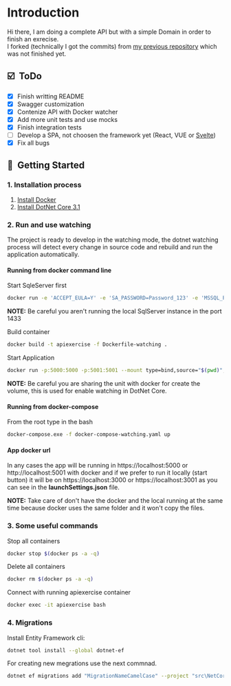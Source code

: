 # Introduction

Hi there, I am doing a complete API but with a simple Domain in order to finish an exrecise.  
I forked (technically I got the commits) from [my previous repository](https://github.com/kenny-reyes/DotNetCqrsApi) which was not finished yet.

## :ballot_box_with_check: &nbsp;ToDo

- [x] Finish writting README
- [x] Swagger customization
- [x] Contenize API with Docker watcher
- [x] Add more unit tests and use mocks
- [x] Finish integration tests
- [ ] Develop a SPA, not choosen the framework yet (React, VUE or [Svelte](https://svelte.dev/))
- [x] Fix all bugs

## :rocket: &nbsp;Getting Started

### 1. Installation process

1. [Install Docker](https://www.docker.com/products/docker-desktop)
2. [Install DotNet Core 3.1](https://dotnet.microsoft.com/download/dotnet-core/3.1)

### 2. Run and use watching

The project is ready to develop in the watching mode, the dotnet watching process will detect every change in source code and rebuild and run the application automatically.

#### Running from docker command line

Start SqleServer first

```bash
docker run -e 'ACCEPT_EULA=Y' -e 'SA_PASSWORD=Password_123' -e 'MSSQL_PID=Express' -p 1433:1433 --name sqlserver mcr.microsoft.com/mssql/server
```

**NOTE:** Be careful you aren't running the local SqlServer instance in the port 1433

Build container

```bash
docker build -t apiexercise -f Dockerfile-watching .
```

Start Application

```bash
docker run -p:5000:5000 -p:5001:5001 --mount type=bind,source="$(pwd)",target=/app -t --link sqlserver --name apiexercise apiexercise
```

**NOTE:** Be careful you are sharing the unit with docker for create the volume, this is used for enable watching in DotNet Core.

#### Running from docker-compose

From the root type in the bash

```bash
docker-compose.exe -f docker-compose-watching.yaml up
```

#### App docker url

In any cases the app will be running in https://localhost:5000 or http://localhost:5001 with docker and if we prefer to run it locally (start button) it will be on https://localhost:3000 or https://localhost:3001 as you can see in the **launchSettings.json** file.

**NOTE:** Take care of don't have the docker and the local running at the same time because docker uses the same folder and it won't copy the files.

### 3. Some useful commands

Stop all containers

```bash
docker stop $(docker ps -a -q)
```

Delete all containers

```bash
docker rm $(docker ps -a -q)
```

Connect with running apiexercise container

```bash
docker exec -it apiexercise bash
```

### 4. Migrations

Install Entity Framework cli:

```bash
dotnet tool install --global dotnet-ef
```

For creating new megrations use the next commnad.

```bash
dotnet ef migrations add "MigrationNameCamelCase" --project "src\NetCoreApiScaffolding.Infrastructure\NetCoreApiScaffolding.Infrastructure.csproj"  --startup-project "src\NetCoreApiScaffolding.Host"
```

